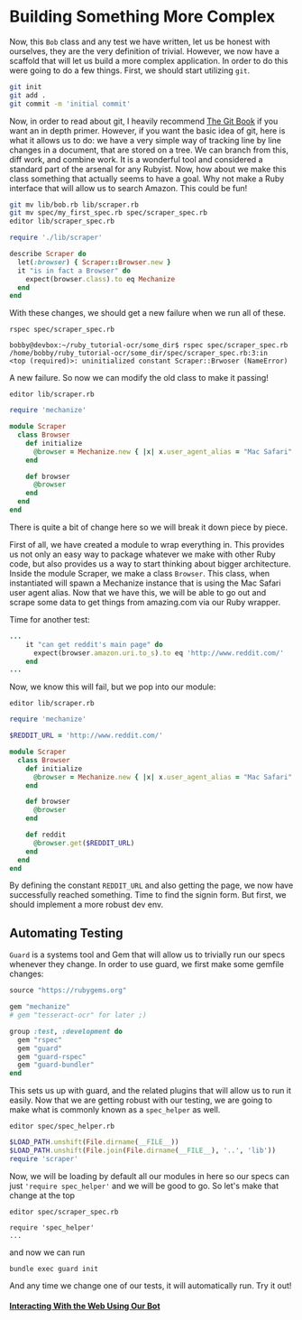 # Building Something More Complex

Now, this `Bob` class and any test we have written, let us be honest with ourselves, they are the
very definition of trivial. However, we now have a scaffold that will let us build a more complex
application. In order to do this were going to do a few things. First, we should start utilizing
`git`. 

~~~BASH
git init
git add .
git commit -m 'initial commit'
~~~

Now, in order to read about git, I heavily recommend [The Git Book](http://www.gitbook.com) if you want an in
depth primer. However, if you want the basic idea of git, here is what it allows us to do:
we have a very simple way of tracking line by line changes in a document, that are stored on a
tree. We can branch from this, diff work, and combine work. It is a wonderful tool and considered
a standard part of the arsenal for any Rubyist. Now, how about we make this class something
that actually seems to have a goal. Why not make a Ruby interface that will allow us to search
Amazon. This could be fun!

~~~BASH
git mv lib/bob.rb lib/scraper.rb
git mv spec/my_first_spec.rb spec/scraper_spec.rb
editor lib/scraper_spec.rb
~~~

~~~RUBY
require './lib/scraper'

describe Scraper do
  let(:browser) { Scraper::Browser.new }
  it "is in fact a Browser" do
    expect(browser.class).to eq Mechanize
  end
end
~~~

With these changes, we should get a new failure when we run all of these.

`rspec spec/scraper_spec.rb`

~~~
bobby@devbox:~/ruby_tutorial-ocr/some_dir$ rspec spec/scraper_spec.rb 
/home/bobby/ruby_tutorial-ocr/some_dir/spec/scraper_spec.rb:3:in 
<top (required)>: uninitialized constant Scraper::Brwoser (NameError)

~~~

A new failure. So now we can modify the old class to make it passing!

`editor lib/scraper.rb`

~~~RUBY
require 'mechanize'

module Scraper 
  class Browser 
    def initialize
      @browser = Mechanize.new { |x| x.user_agent_alias = "Mac Safari" }
    end

    def browser
      @browser
    end
  end
end

~~~
There is quite a bit of change here so we will break it down piece by piece.

First of all, we have created a module to wrap everything in. This provides
us not only an easy way to package whatever we make with other Ruby code,
but also provides us a way to start thinking about bigger architecture.
Inside the module Scraper, we make a class `Browser`. This class, when instantiated will spawn
a Mechanize instance that is using the Mac Safari user agent alias. Now that we have this, we
will be able to go out and scrape some data to get things from amazing.com via our Ruby wrapper.

Time for another test:

~~~RUBY
...
    it "can get reddit's main page" do
      expect(browser.amazon.uri.to_s).to eq 'http://www.reddit.com/'
    end
...
~~~

Now, we know this will fail, but we pop into our module:

`editor lib/scraper.rb`

~~~RUBY
require 'mechanize'

$REDDIT_URL = 'http://www.reddit.com/'

module Scraper 
  class Browser 
    def initialize
      @browser = Mechanize.new { |x| x.user_agent_alias = "Mac Safari" }
    end

    def browser
      @browser
    end

    def reddit 
      @browser.get($REDDIT_URL)
    end
  end
end

~~~

By defining the constant `REDDIT_URL` and also getting the page, we now have successfully reached
something. Time to find the signin form. But first, we should implement a more robust dev env.

## Automating Testing
`Guard` is a systems tool and Gem that will allow us to trivially run our specs whenever they change. In order to use guard,
we first make some gemfile changes:

~~~RUBY
source "https://rubygems.org"

gem "mechanize"
# gem "tesseract-ocr" for later ;)

group :test, :development do
  gem "rspec"
  gem "guard"
  gem "guard-rspec"
  gem "guard-bundler"
end

~~~

This sets us up with guard, and the related plugins that will allow us to run it easily. Now that we are getting robust with
our testing, we are going to make what is commonly known as a `spec_helper` as well.

`editor spec/spec_helper.rb`

~~~RUBY
$LOAD_PATH.unshift(File.dirname(__FILE__))
$LOAD_PATH.unshift(File.join(File.dirname(__FILE__), '..', 'lib'))
require 'scraper'
~~~

Now, we will be loading by default all our modules in here so our specs can just `'require spec_helper'` and we will be good
to go. So let's make that change at the top

`editor spec/scraper_spec.rb`

~~~
require 'spec_helper'
...
~~~

and now we can run

`bundle exec guard init`

And any time we change one of our tests, it will automatically run. Try it out!

#### [Interacting With the Web Using Our Bot](/introduction/bot_two.md)
